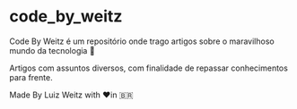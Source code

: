 # code_by_weitz

Code By Weitz é um repositório onde trago artigos sobre o maravilhoso mundo da tecnologia 🤖

Artigos com assuntos diversos, com finalidade de repassar conhecimentos para frente.

Made By Luiz Weitz with ❤️in 🇧🇷
